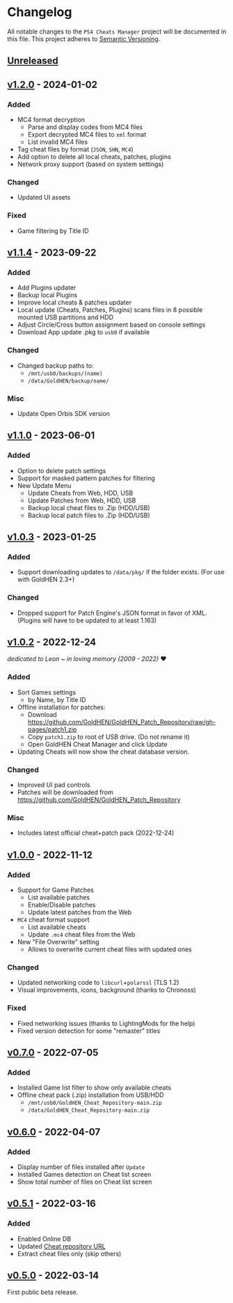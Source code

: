 # Changelog

All notable changes to the `PS4 Cheats Manager` project will be documented in this file. This project adheres to [Semantic Versioning](https://semver.org/spec/v2.0.0.html).

## [Unreleased]()

## [v1.2.0](https://github.com/bucanero/PS4CheatsManager/releases/tag/v1.2.0) - 2024-01-02

### Added

- MC4 format decryption
  - Parse and display codes from MC4 files
  - Export decrypted MC4 files to `xml` format
  - List invalid MC4 files
- Tag cheat files by format (`JSON`, `SHN`, `MC4`)
- Add option to delete all local cheats, patches, plugins
- Network proxy support (based on system settings)

### Changed

- Updated UI assets

### Fixed

- Game filtering by Title ID

## [v1.1.4](https://github.com/bucanero/PS4CheatsManager/releases/tag/v1.1.4) - 2023-09-22

### Added

- Add Plugins updater
- Backup local Plugins
- Improve local cheats & patches updater
- Local update (Cheats, Patches, Plugins) scans files in 8 possible mounted USB partitions and HDD
- Adjust Circle/Cross button assignment based on console settings
- Download App update .pkg to `usb0` if available

### Changed

- Changed backup paths to:
  - `/mnt/usb0/backups/(name)`
  - `/data/GoldHEN/backup/name/`

### Misc

- Update Open Orbis SDK version

## [v1.1.0](https://github.com/bucanero/PS4CheatsManager/releases/tag/v1.1.0) - 2023-06-01

### Added

- Option to delete patch settings
- Support for masked pattern patches for filtering
- New Update Menu
  - Update Cheats from Web, HDD, USB
  - Update Patches from Web, HDD, USB
  - Backup local cheat files to .Zip (HDD/USB)
  - Backup local patch files to .Zip (HDD/USB)

## [v1.0.3](https://github.com/bucanero/PS4CheatsManager/releases/tag/v1.0.3) - 2023-01-25

### Added

- Support downloading updates to `/data/pkg/` if the folder exists. (For use with GoldHEN 2.3+)

### Changed

- Dropped support for Patch Engine's JSON format in favor of XML. (Plugins will have to be updated to at least 1.163)

## [v1.0.2](https://github.com/bucanero/PS4CheatsManager/releases/tag/v1.0.2) - 2022-12-24

_dedicated to Leon ~ in loving memory (2009 - 2022)_ :heart:

### Added

- Sort Games settings
  - by Name, by Title ID
- Offline installation for patches:
  - Download https://github.com/GoldHEN/GoldHEN_Patch_Repository/raw/gh-pages/patch1.zip
  - Copy `patch1.zip` to root of USB drive. (Do not rename it)
  - Open GoldHEN Cheat Manager and click Update
- Updating Cheats will now show the cheat database version.

### Changed

- Improved UI pad controls
- Patches will be downloaded from https://github.com/GoldHEN/GoldHEN_Patch_Repository

### Misc

- Includes latest official cheat+patch pack (2022-12-24)

## [v1.0.0](https://github.com/bucanero/PS4CheatsManager/releases/tag/v1.0.0) - 2022-11-12

### Added

- Support for Game Patches
  - List available patches
  - Enable/Disable patches
  - Update latest patches from the Web
- `MC4` cheat format support
  - List available cheats
  - Update `.mc4` cheat files from the Web
- New "File Overwrite" setting
  - Allows to overwrite current cheat files with updated ones

### Changed

- Updated networking code to `libcurl`+`polarssl` (TLS 1.2)
- Visual improvements, icons, background (thanks to Chronoss)

### Fixed

- Fixed networking issues (thanks to LightingMods for the help)
- Fixed version detection for some "remaster" titles

## [v0.7.0](https://github.com/bucanero/PS4CheatsManager/releases/tag/v0.7.0) - 2022-07-05

### Added

- Installed Game list filter to show only available cheats
- Offline cheat pack (.zip) installation from USB/HDD
  - `/mnt/usb0/GoldHEN_Cheat_Repository-main.zip`
  - `/data/GoldHEN_Cheat_Repository-main.zip`

## [v0.6.0](https://github.com/bucanero/PS4CheatsManager/releases/tag/v0.6.0) - 2022-04-07

### Added

- Display number of files installed after `Update`
- Installed Games detection on Cheat list screen
- Show total number of files on Cheat list screen

## [v0.5.1](https://github.com/bucanero/PS4CheatsManager/releases/tag/v0.5.1) - 2022-03-16

### Added

- Enabled Online DB
- Updated [Cheat repository URL](https://github.com/GoldHEN/GoldHEN_Cheat_Repository)
- Extract cheat files only (skip others)

## [v0.5.0](https://github.com/bucanero/PS4CheatsManager/releases/tag/v0.5.0) - 2022-03-14

First public beta release.
